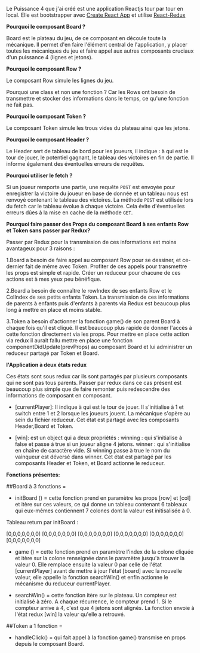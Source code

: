 


Le Puissance 4 que j'ai créé est une application Reactjs tour par tour en local. Elle est bootstrapper avec [Create React App](https://github.com/facebook/create-react-app) et utilise [React-Redux](https://github.com/reduxjs/react-redux)


**Pourquoi le composant Board ?**

Board est le plateau du jeu, de ce composant en découle toute la mécanique.
Il permet d'en faire l'élément central de l'application, y placer toutes les mécaniques du jeu et faire appel aux autres composants cruciaux d'un puissance 4 (lignes et jetons).

**Pourquoi le composant Row ?**

Le composant Row simule les lignes du jeu.

Pourquoi une class et non une fonction ?
Car les Rows ont besoin de transmettre et stocker des informations dans le temps, ce qu'une fonction ne fait pas.

**Pourquoi le composant Token ?**

Le composant Token simule les trous vides du plateau ainsi que les jetons.

**Pourquoi le composant Header ?**

Le Header sert de tableau de bord pour les joueurs, il indique : à qui est le tour de jouer, le potentiel gagnant, le tableau des victoires en fin de partie. Il informe également des éventuelles erreurs de requêtes.

**Pourquoi utiliser le fetch ?**

Si un joueur remporte une partie, une requête `POST` est envoyée pour enregistrer la victoire du joueur en base de donnée et un tableau nous est renvoyé contenant le tableau des victoires.
La méthode `POST` est utilisée lors du fetch car le tableau évolue à chaque victoire. Cela évite d'éventuelles erreurs dûes à la mise en cache de la méthode `GET`.


**Pourquoi faire passer des Props du composant Board à ses enfants Row et Token sans passer par Redux?**

Passer par Redux pour la transmission de ces informations est moins avantageux pour 3 raisons :

1.Board a besoin de faire appel au composant Row pour se dessiner, et ce-dernier fait de même avec Token. Profiter de ces appels pour transmettre les props est simple et rapide. Créer un reduceur pour chacune de ces actions est à mes yeux peu bénéfique.

2.Board a besoin de connaître le rowIndex de ses enfants Row et le ColIndex de ses petits enfants  Token. La transmission de ces informations de parents à enfants puis d'enfants à parents via Redux est beaucoup plus long à mettre en place et moins stable.

3.Token a besoin  d'actionner la fonction game() de son parent Board à chaque fois qu'il est cliqué. Il est beaucoup plus rapide de donner l'accès à cette fonction directement via les props.
Pour mettre en place cette action via redux il aurait fallu mettre en place une fonction componentDidUpdate(prevProps) au composant Board et lui administrer un reduceur partagé par Token et Board.

**l'Application à deux états redux**

Ces états sont sous redux car ils sont partagés par plusieurs composants qui ne sont pas tous parents. Passer par redux dans ce cas présent est beaucoup plus simple que de faire remonter puis redescendre des informations de composant en composant.

  - [currentPlayer]: Il indique à qui est le tour de jouer. Il s'initialise à 1 et switch entre 1 et 2 lorsque les joueurs jouent. La mécanique s'opère au sein du fichier reduceur. Cet état est partagé avec les composants Header,Board et Token.

  - [win]: est un object qui a deux propriétés :
winning : qui s'initialise à false et passe à true si un joueur aligne 4 jetons.
winner : qui s'initialise en chaîne de caractère vide. Si winning passe à true le nom du vainqueur est déversé dans winner. Cet état est partagé par les composants Header et Token, et Board actionne le reduceur.


**Fonctions présentes:**

##Board à 3 fonctions =

  - initBoard () = cette fonction prend en paramètre les props [row] et [col] et itère sur ces
  valeurs, ce qui donne un tableau contenant 6 tableaux qui eux-mêmes contiennent 7 colones dont la valeur est initisalisée à 0.

Tableau return par initBoard :

[0,0,0,0,0,0,0]
[0,0,0,0,0,0,0]
[0,0,0,0,0,0,0]
[0,0,0,0,0,0,0]
[0,0,0,0,0,0,0]
[0,0,0,0,0,0,0]

  - game () = cette fonction prend en paramètre l'index de la colone cliquée et itère sur la colone renseignée dans le paramètre jusqu'à trouver la valeur 0. Elle remplace ensuite la valeur 0 par celle de l'état [currentPlayer] avant de mettre à jour l'état [board] avec la nouvelle valeur, elle appelle la fonction searchWin() et enfin actionne le mécanisme du reduceur currentPlayer.


  - searchWin()  = cette fonction itère sur le plateau. Un compteur est initialisé à zéro.
  A chaque récurrence, le compteur prend 1. Si le compteur arrive à 4, c'est que 4 jetons sont alignés. La fonction envoie à l'état redux [win] la valeur qu'elle a retrouvé.


##Token a 1 fonction =

  - handleClick() = qui fait appel à la fonction game() transmise en props depuis le composant Board.
